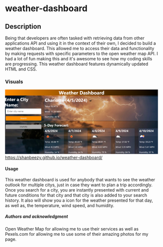 # weather-dashboard

## Description
Being that developers are often tasked with retrieving data from other applications API and using it in the context of their own, I decided to build a weather dashboard. This allowed me to access their data and functionality by making requests with specific parameters to the open weather map API. I had a lot of fun making this and it's awesome to see how my coding skills are progressing. This weather dashboard features dynamically updated HTML and CSS.

### Visuals
![Weather Dashboard Screenshot](<Screenshot 2024-04-05 194259.png>)
https://shanbeezy.github.io/weather-dashboard/ 

#### Usage
This weather dashboard is used for anybody that wants to see the weather outlook for multiple citys, just in case they want to plan a trip accordingly. Once you search for a city, you are instantly presented with current and future conditions for that city and that city is also added to your search history. It also will show you a icon for the weather presented for that day, as well as, the temperature, wind speed, and humidity.

##### Authors and acknowledgment
Open Weather Map for allowing me to use their services as well as Pexels.com for allowing me to use some of their amazing photos for my page.
